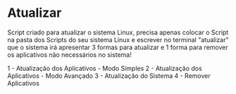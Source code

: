# Atualizar

Script criado para atualizar o sistema Linux, precisa apenas colocar o Script na pasta dos Scripts do seu sistema Linux e escrever no terminal "atualizar" que o sistema irá apresentar 3 formas para atualizar e 1 forma para remover os aplicativos não necessários no sistema!

1 - Atualização dos Aplicativos - Modo Simples
2 - Atualização dos Aplicativos - Modo Avançado
3 - Atualização do Sistema
4 - Remover Aplicativos